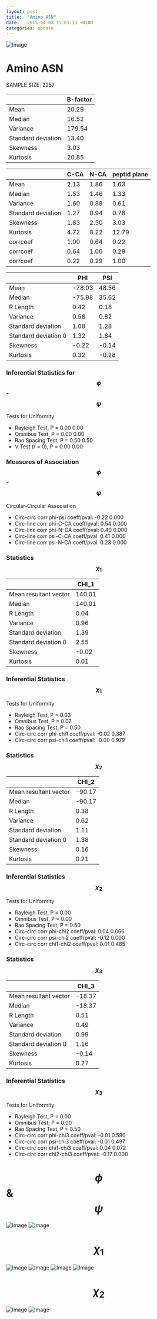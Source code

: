 ```yaml
---
layout: post
title:  "Amino ASN"
date:   2015-04-03 15:01:13 +0100
categories: update
---
```

<script src="https://cdnjs.cloudflare.com/ajax/libs/mathjax/2.7.0/MathJax.js?config=TeX-AMS-MML_HTMLorMML" type="text/javascript"></script>

![Image](../../../../images/aadensity.png)

# Amino ASN


 SAMPLE SIZE: 2257
 
 
 
|     | B-factor |
| --- | --- |
| Mean | 20.29 |
| Median | 16.52 |
| Variance | 179.54 |
| Standard deviation | 13.40 |
| Skewness | 3.03 |
| Kurtosis | 20.85 |
 
 
 

|     | C-CA | N-CA | peptid plane |
| --- | --- | --- | --- |
| Mean | 2.13 | 1.86 | 1.63 |
| Median | 1.53 | 1.46 | 1.33 |
| Variance | 1.60 | 0.88 | 0.61 |
| Standard deviation | 1.27 | 0.94 | 0.78 |
| Skewness | 1.83 | 2.50 | 3.03 |
| Kurtosis | 4.72 | 8.22 | 12.79 |
| corrcoef | 1.00 | 0.64 | 0.22 |
| corrcoef | 0.64 | 1.00 | 0.29 |
| corrcoef | 0.22 | 0.29 | 1.00 |
 
 
 

|     | PHI | PSI |
| --- | --- | --- |
| Mean | -78.03 | 48.56 |
| Median | -75.98 | 35.62 |
| R Length | 0.42 | 0.18 |
| Variance | 0.58 | 0.82 |
| Standard deviation | 1.08 | 1.28 |
| Standard deviation 0 | 1.32 | 1.84 |
| Skewness | -0.22 | -0.14 |
| Kurtosis | 0.32 | -0.28 |

### Inferential Statistics for $$\phi$$-$$\psi$$ 

Tests for Uniformity

- Rayleigh Test, P = 0.00 0.00
- Omnibus Test,  P = 0.00 0.00
- Rao Spacing Test,  P = 0.50 0.50
- V Test (r = 0),  P = 0.00 0.00
### Measures of Association $$\phi$$-$$\psi$$

Circular-Circular Association
- Circ-circ corr phi-psi coeff/pval:	-0.22	 0.000
- Circ-line corr phi-C-CA coeff/pval:	0.54	 0.000
- Circ-line corr phi-N-CA coeff/pval:	0.40	 0.000
- Circ-line corr psi-C-CA coeff/pval:	0.41	 0.000
- Circ-line corr psi-N-CA coeff/pval:	0.23	 0.000
### Statistics $$\chi_1$$

|     | CHI_1 |
| --- | --- |
| Mean resultant vector | 140.01 |
| Median | 140.01 | 
| R Length | 0.04 | 
| Variance | 0.96 | 
| Standard deviation | 1.39 |
| Standard deviation 0| 2.55 |
| Skewness | -0.02 |
| Kurtosis | 0.01 |

 

### Inferential Statistics $$\chi_1$$
Tests for Uniformity

- Rayleigh Test, 	 P = 0.03
- Omnibus Test, 	 P = 0.07
- Rao Spacing Test, 	 P = 0.50
- Circ-circ corr phi-chi1 coeff/pval:	-0.02	 0.387
- Circ-circ corr psi-chi1 coeff/pval:	-0.00	 0.979

 

### Statistics $$\chi_2$$

|     | CHI_2 |
| --- | --- |
| Mean resultant vector | -90.17 |
| Median | -90.17 |
| R Length | 0.38 |
| Variance | 0.62 |
| Standard deviation | 1.11 |
| Standard deviation 0 | 1.38 |
| Skewness | 0.16 |
| Kurtosis | 0.21 |


### Inferential Statistics $$\chi_2$$ 

Tests for Uniformity

- Rayleigh Test, 	 P = 0.00
- Omnibus Test, 	 P = 0.00
- Rao Spacing Test, 	 P = 0.50
- Circ-circ corr phi-chi2 coeff/pval:	0.04	 0.066
- Circ-circ corr psi-chi2 coeff/pval:	-0.12	 0.000
- Circ-circ corr chi1-chi2 coeff/pval:	0.01	 0.485


 

### Statistics $$\chi_3$$

|    | CHI_3 |
| --- | --- |
| Mean resultant vector | -18.37 |
| Median | -18.37 |
| R Length | 0.51 |
| Variance | 0.49 |
| Standard deviation | 0.99 |
| Standard deviation 0 | 1.16 |
| Skewness | -0.14 |
| Kurtosis | 0.27 |



### Inferential Statistics $$\chi_3$$

Tests for Uniformity

- Rayleigh Test, 	 P = 0.00
- Omnibus Test, 	 P = 0.00
- Rao Spacing Test, 	 P = 0.50
- Circ-circ corr phi-chi3 coeff/pval:	-0.01	 0.580
- Circ-circ corr psi-chi3 coeff/pval:	-0.01	 0.497
- Circ-circ corr chi1-chi3 coeff/pval:	0.04	 0.072
- Circ-circ corr chi2-chi3 coeff/pval:	-0.17	 0.000

# $$\phi$$ & $$\psi$$
![Image](../../../../images/ASN_Rama_phipsi.jpg)
![Image](../../../../images/ASN_Rama_phipsiGrad.jpg)


# $$\chi_1$$
![Image](../../../../images/ASN_Rama_phichi1.jpg)
![Image](../../../../images/ASN_Rama_Grad_psichi1.jpg)
![Image](../../../../images/ASN_Rama_psichi1.jpg)
![Image](../../../../images/ASN_Rama_Grad_phichi1.jpg)


# $$\chi_2$$
![Image](../../../../images/ASN_Rama_chi1chi2.jpg)
![Image](../../../../images/ASN_Rama_Gradchi1chi2.jpg)

